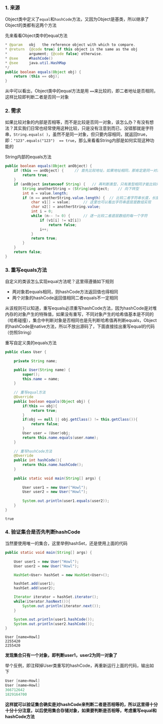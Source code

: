 ### 1. 来源

Object类中定义了`equal`和`hashCode`方法，又因为Object是基类，所以继承了Object的类都有这两个方法



先来看看Object类中的equal方法

```java
* @param   obj   the reference object with which to compare.
* @return  {@code true} if this object is the same as the obj
*          argument; {@code false} otherwise.
* @see     #hashCode()
* @see     java.util.HashMap
*/
public boolean equals(Object obj) {
	return (this == obj);
}
```

从中可以看出，Object类中的equal方法是用 `==`来比较的，即二者地址是否相同，这样比较即判断二者是否同一对象



### 2. 需求

如果比较对象的内部是否相等，而不是比较是否同一对象，该怎么办？有没有想法？其实我们日常也经常使用这种比较，只是没有注意到而已，没错那就是字符串，`String.equals( )`，虽然不是同一对象，但只要内容相同，就返回true，即：`"123".equals("123")  == true`，那么来看看String内部是如何实现这种功能的



String内部的equals方法

```java
public boolean equals(Object anObject) {
    if (this == anObject) {		// 首先比较地址，如果地址相同，那肯定是同一对象同内容
        return true;
    }
    if (anObject instanceof String) {	// 再判断类型，只有类型相同才能比较内部的值
        String anotherString = (String)anObject;	// 向下转型
        int n = value.length;
        if (n == anotherString.value.length) {	// 比较二者字符串长度，长度不同，内容肯定不同
            char v1[] = value;		// 这里也可以看出字符串底层是数组实现
            char v2[] = anotherString.value;
            int i = 0;
            while (n-- != 0) {		// 逐一比较二者底层数组的每一个字符
                if (v1[i] != v2[i])
                    return false;
                i++;
            }
            return true;
        }
    }
    return false;
}
```





### 3. 重写equals方法

自定义的类该怎么实现equal方法呢？这里得遵循如下规则

* 两对象若equals相同，则hashCode方法返回值也得相同
* 两个对象的hashCode返回值相同二者equals不一定相同

从该规则可以知道，重写equals必须重写hashCode方法，因为hashCode是对堆内存的对象产生的特殊值，如果没有重写，不同对象产生的哈希值基本是不同的（哈希碰撞），集合中判断对象是否相同也是先判断哈希值再判断equals，Object的hashCode是native方法，所以不放出源码了，下面直接挂出重写equal的代码（仿照String）



重写自定义类的equals方法

```java
public class User {
	
	private String name;

	public User(String name) {
		super();
		this.name = name;
	}
	
	// 重写equal方法
	@Override
	public boolean equals(Object obj) {
        if(this == obj){
        	return true;
        }
        if(obj == null || obj.getClass() != this.getClass()){
        	return false;
        }
        User user = (User)obj;
    	return this.name.equals(user.name);
    }
	
    // 重写hashCode方法
	@Override
	public int hashCode(){
		return this.name.hashCode();
	}
	
	public static void main(String[] args) {
		
		User user1 = new User("Howl");
		User user2 = new User("Howl");
		
		System.out.println(user1.equals(user2));
	}
}
```

```
true
```





### 4. 验证集合是否先判断hashCode

当然要使用唯一的集合，这里举例hashSet，还是使用上面的代码



```java
public static void main(String[] args) {
		
    User user1 = new User("Howl");
    User user2 = new User("Howl");

    HashSet<User> hashSet = new HashSet<User>();

    hashSet.add(user1);
    hashSet.add(user2);

    Iterator iterator = hashSet.iterator();
    while(iterator.hasNext()){
        System.out.println(iterator.next());
    }

    System.out.println(user1.hashCode());
    System.out.println(user2.hashCode());
}
```

```
User [name=Howl]
2255420
2255420
```

**发现集合只有一个对象，即判断user1，user2为同一对象了**





举个反例，即注释掉User类重写的hashCode，再重新运行上面的代码，输出如下

```java
User [name=Howl]
User [name=Howl]
366712642
1829164700
```

**这样就可以验证集合确实是对hashCode来判断二者是否相等的，所以这里得十分十分十分注意，以后使用集合存储对象，如果要判断是否相等，考虑重写equal和hashCode方法**
